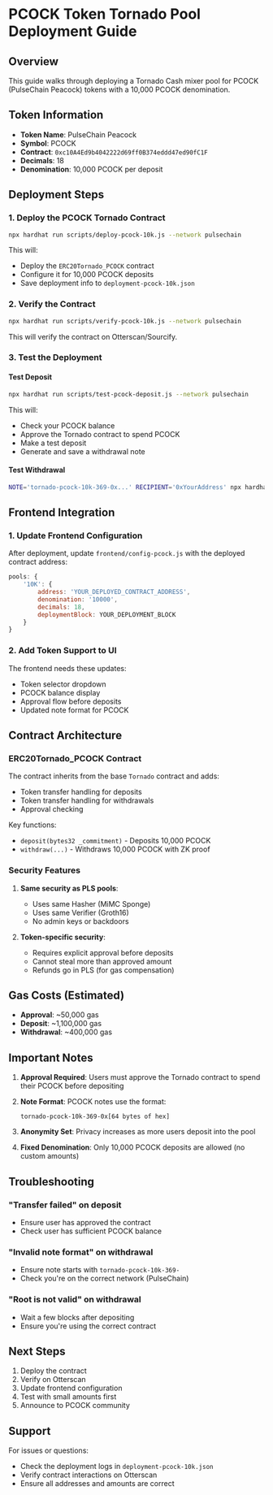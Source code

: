 # PCOCK Token Tornado Pool Deployment Guide

## Overview
This guide walks through deploying a Tornado Cash mixer pool for PCOCK (PulseChain Peacock) tokens with a 10,000 PCOCK denomination.

## Token Information
- **Token Name**: PulseChain Peacock
- **Symbol**: PCOCK
- **Contract**: `0xc10A4Ed9b4042222d69ff0B374eddd47ed90fC1F`
- **Decimals**: 18
- **Denomination**: 10,000 PCOCK per deposit

## Deployment Steps

### 1. Deploy the PCOCK Tornado Contract

```bash
npx hardhat run scripts/deploy-pcock-10k.js --network pulsechain
```

This will:
- Deploy the `ERC20Tornado_PCOCK` contract
- Configure it for 10,000 PCOCK deposits
- Save deployment info to `deployment-pcock-10k.json`

### 2. Verify the Contract

```bash
npx hardhat run scripts/verify-pcock-10k.js --network pulsechain
```

This will verify the contract on Otterscan/Sourcify.

### 3. Test the Deployment

#### Test Deposit
```bash
npx hardhat run scripts/test-pcock-deposit.js --network pulsechain
```

This will:
- Check your PCOCK balance
- Approve the Tornado contract to spend PCOCK
- Make a test deposit
- Generate and save a withdrawal note

#### Test Withdrawal
```bash
NOTE='tornado-pcock-10k-369-0x...' RECIPIENT='0xYourAddress' npx hardhat run scripts/withdraw-pcock.js --network pulsechain
```

## Frontend Integration

### 1. Update Frontend Configuration

After deployment, update `frontend/config-pcock.js` with the deployed contract address:

```javascript
pools: {
    '10K': {
        address: 'YOUR_DEPLOYED_CONTRACT_ADDRESS',
        denomination: '10000',
        decimals: 18,
        deploymentBlock: YOUR_DEPLOYMENT_BLOCK
    }
}
```

### 2. Add Token Support to UI

The frontend needs these updates:
- Token selector dropdown
- PCOCK balance display
- Approval flow before deposits
- Updated note format for PCOCK

## Contract Architecture

### ERC20Tornado_PCOCK Contract

The contract inherits from the base `Tornado` contract and adds:
- Token transfer handling for deposits
- Token transfer handling for withdrawals
- Approval checking

Key functions:
- `deposit(bytes32 _commitment)` - Deposits 10,000 PCOCK
- `withdraw(...)` - Withdraws 10,000 PCOCK with ZK proof

### Security Features

1. **Same security as PLS pools**:
   - Uses same Hasher (MiMC Sponge)
   - Uses same Verifier (Groth16)
   - No admin keys or backdoors

2. **Token-specific security**:
   - Requires explicit approval before deposits
   - Cannot steal more than approved amount
   - Refunds go in PLS (for gas compensation)

## Gas Costs (Estimated)

- **Approval**: ~50,000 gas
- **Deposit**: ~1,100,000 gas
- **Withdrawal**: ~400,000 gas

## Important Notes

1. **Approval Required**: Users must approve the Tornado contract to spend their PCOCK before depositing

2. **Note Format**: PCOCK notes use the format:
   ```
   tornado-pcock-10k-369-0x[64 bytes of hex]
   ```

3. **Anonymity Set**: Privacy increases as more users deposit into the pool

4. **Fixed Denomination**: Only 10,000 PCOCK deposits are allowed (no custom amounts)

## Troubleshooting

### "Transfer failed" on deposit
- Ensure user has approved the contract
- Check user has sufficient PCOCK balance

### "Invalid note format" on withdrawal
- Ensure note starts with `tornado-pcock-10k-369-`
- Check you're on the correct network (PulseChain)

### "Root is not valid" on withdrawal
- Wait a few blocks after depositing
- Ensure you're using the correct contract

## Next Steps

1. Deploy the contract
2. Verify on Otterscan
3. Update frontend configuration
4. Test with small amounts first
5. Announce to PCOCK community

## Support

For issues or questions:
- Check the deployment logs in `deployment-pcock-10k.json`
- Verify contract interactions on Otterscan
- Ensure all addresses and amounts are correct